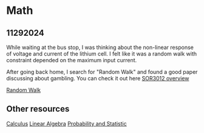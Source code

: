 # Math

## 11292024

While waiting at the bus stop, I was thinking about the non-linear response of voltage and current of the lithium cell. I felt like it was a random walk with constraint depended on the maximum input current.

After going back home, I search for "Random Walk" and found a good paper discussing about gambling. You can check it out here [SOR3012 overview](https://gtribello.github.io/mathNET/SOR3012.html)

[Random Walk](https://gtribello.github.io/mathNET/resources/jim-chap08.pdf)


## Other resources

[Calculus](./Calculus)
[Linear Algebra](./Linear%20Algebra)
[Probability and Statistic](./Probality%20and%20Statistic)
